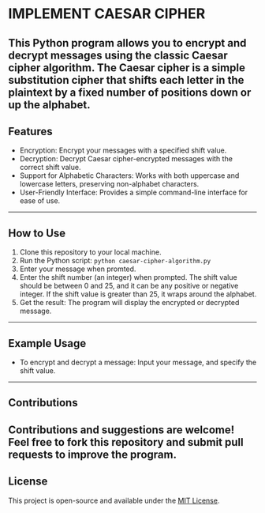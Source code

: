 # IMPLEMENT CAESAR CIPHER
This Python program allows you to encrypt and decrypt messages using the classic Caesar cipher algorithm. The Caesar cipher is a simple substitution cipher that shifts each letter in the plaintext by a fixed number of positions down or up the alphabet.
---
## Features
* Encryption: Encrypt your messages with a specified shift value.
* Decryption: Decrypt Caesar cipher-encrypted messages with the correct shift value.
* Support for Alphabetic Characters: Works with both uppercase and lowercase letters, preserving non-alphabet characters.
* User-Friendly Interface: Provides a simple command-line interface for ease of use.
---
## How to Use
1. Clone this repository to your local machine.
2. Run the Python script:
   `python caesar-cipher-algorithm.py`
3. Enter your message when promted.
4. Enter the shift number (an integer) when prompted. The shift value should be between 0 and 25, and it can be any positive or negative integer. If the shift value is greater than 25, it wraps around the alphabet.
5. Get the result: The program will display the encrypted or decrypted message.
---
## Example Usage
* To encrypt and decrypt a message: Input your message, and specify the shift value.
---
## Contributions
Contributions and suggestions are welcome! Feel free to fork this repository and submit pull requests to improve the program.
---
## License
This project is open-source and available under the [MIT License](https://github.com/Shehu-Yakubu/).
